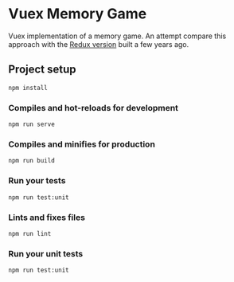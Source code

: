 # Vuex Memory Game

Vuex implementation of a memory game. An attempt compare this approach with the [Redux version](https://github.com/mauricius/redux-memory-game) built a few years ago.

## Project setup
```
npm install
```

### Compiles and hot-reloads for development
```
npm run serve
```

### Compiles and minifies for production
```
npm run build
```

### Run your tests
```
npm run test:unit
```

### Lints and fixes files
```
npm run lint
```

### Run your unit tests
```
npm run test:unit
```
